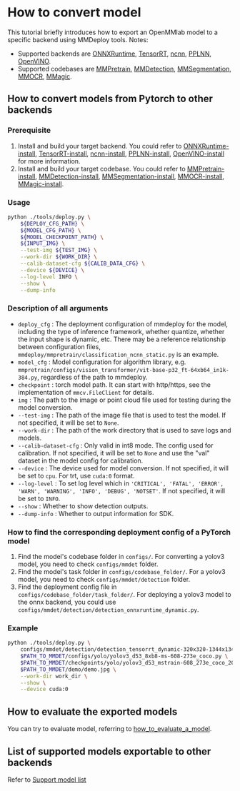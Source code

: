 # How to convert model

This tutorial briefly introduces how to export an OpenMMlab model to a specific backend using MMDeploy tools.
Notes:

- Supported backends are [ONNXRuntime](../05-supported-backends/onnxruntime.md), [TensorRT](../05-supported-backends/tensorrt.md), [ncnn](../05-supported-backends/ncnn.md), [PPLNN](../05-supported-backends/pplnn.md), [OpenVINO](../05-supported-backends/openvino.md).
- Supported codebases are [MMPretrain](../04-supported-codebases/mmpretrain.md), [MMDetection](../04-supported-codebases/mmdet.md), [MMSegmentation](../04-supported-codebases/mmseg.md), [MMOCR](../04-supported-codebases/mmocr.md), [MMagic](../04-supported-codebases/mmagic.md).

## How to convert models from Pytorch to other backends

### Prerequisite

1. Install and build your target backend. You could refer to [ONNXRuntime-install](../05-supported-backends/onnxruntime.md), [TensorRT-install](../05-supported-backends/tensorrt.md), [ncnn-install](../05-supported-backends/ncnn.md), [PPLNN-install](../05-supported-backends/pplnn.md), [OpenVINO-install](../05-supported-backends/openvino.md) for more information.
2. Install and build your target codebase. You could refer to [MMPretrain-install](https://github.com/open-mmlab/mmpretrain/blob/main/docs/en/get_started.md#installation), [MMDetection-install](https://github.com/open-mmlab/mmdetection/blob/3.x/docs/en/get_started.md), [MMSegmentation-install](https://github.com/open-mmlab/mmsegmentation/blob/1.x/docs/en/get_started.md#installation), [MMOCR-install](https://github.com/open-mmlab/mmocr/blob/1.x/docs/en/get_started/install.md), [MMagic-install](https://github.com/open-mmlab/mmagic/blob/main/docs/en/get_started/install.md).

### Usage

```bash
python ./tools/deploy.py \
    ${DEPLOY_CFG_PATH} \
    ${MODEL_CFG_PATH} \
    ${MODEL_CHECKPOINT_PATH} \
    ${INPUT_IMG} \
    --test-img ${TEST_IMG} \
    --work-dir ${WORK_DIR} \
    --calib-dataset-cfg ${CALIB_DATA_CFG} \
    --device ${DEVICE} \
    --log-level INFO \
    --show \
    --dump-info
```

### Description of all arguments

- `deploy_cfg` : The deployment configuration of mmdeploy for the model, including the type of inference framework, whether quantize, whether the input shape is dynamic, etc. There may be a reference relationship between configuration files, `mmdeploy/mmpretrain/classification_ncnn_static.py` is an example.
- `model_cfg` : Model configuration for algorithm library, e.g. `mmpretrain/configs/vision_transformer/vit-base-p32_ft-64xb64_in1k-384.py`, regardless of the path to mmdeploy.
- `checkpoint` : torch model path. It can start with http/https, see the implementation of `mmcv.FileClient` for details.
- `img` : The path to the image or point cloud file used for testing during the model conversion.
- `--test-img` : The path of the image file that is used to test the model. If not specified, it will be set to `None`.
- `--work-dir` : The path of the work directory that is used to save logs and models.
- `--calib-dataset-cfg` : Only valid in int8 mode. The config used for calibration. If not specified, it will be set to `None` and use the "val" dataset in the model config for calibration.
- `--device` : The device used for model conversion. If not specified, it will be set to `cpu`. For trt, use `cuda:0` format.
- `--log-level` : To set log level which in `'CRITICAL', 'FATAL', 'ERROR', 'WARN', 'WARNING', 'INFO', 'DEBUG', 'NOTSET'`. If not specified, it will be set to `INFO`.
- `--show` : Whether to show detection outputs.
- `--dump-info` : Whether to output information for SDK.

### How to find the corresponding deployment config of a PyTorch model

1. Find the model's codebase folder in `configs/`.  For converting a yolov3 model, you need to check `configs/mmdet` folder.
2. Find the model's task folder in `configs/codebase_folder/`. For a yolov3 model, you need to check `configs/mmdet/detection` folder.
3. Find the deployment config file in `configs/codebase_folder/task_folder/`. For deploying a yolov3 model to the onnx backend, you could use `configs/mmdet/detection/detection_onnxruntime_dynamic.py`.

### Example

```bash
python ./tools/deploy.py \
    configs/mmdet/detection/detection_tensorrt_dynamic-320x320-1344x1344.py \
    $PATH_TO_MMDET/configs/yolo/yolov3_d53_8xb8-ms-608-273e_coco.py \
    $PATH_TO_MMDET/checkpoints/yolo/yolov3_d53_mstrain-608_273e_coco_20210518_115020-a2c3acb8.pth \
    $PATH_TO_MMDET/demo/demo.jpg \
    --work-dir work_dir \
    --show \
    --device cuda:0
```

## How to evaluate the exported models

You can try to evaluate model, referring to [how_to_evaluate_a_model](profile_model.md).

## List of supported models exportable to other backends

Refer to [Support model list](../03-benchmark/supported_models.md)
